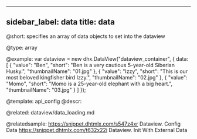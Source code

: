 
---
sidebar_label: data
title: data
---          

@short: 
specifies an array of data objects to set into the dataview




@type: array

@example: 
var dataview = new dhx.DataView("dataview_container", {
    data: [
    	{
			"value": "Ben",
			"short": "Ben is a very cautious 5-year-old Siberian Husky.",
			"thumbnailName": "01.jpg"
		},
		{
			"value": "Izzy",
			"short": "This is our most beloved kingfisher bird Izzy.",
			"thumbnailName": "02.jpg"
		},
		{
			"value": "Momo",
			"short": "Momo is a 25-year-old elephant with a big heart.",
			"thumbnailName": "03.jpg"
		}
	]
});


@template:	api_config
@descr: 

@related: dataview/data_loading.md

@relatedsample: 
https://snippet.dhtmlx.com/s547z4xr	Dataview. Config Data
https://snippet.dhtmlx.com/t632x22i	Dataview. Init With External Data

